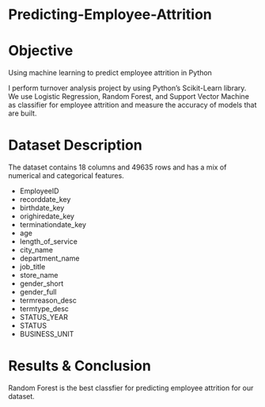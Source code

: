 # **Predicting-Employee-Attrition**
# Objective
Using machine learning to predict employee attrition in Python

I perform turnover analysis project by using Python’s Scikit-Learn library. We use Logistic Regression, Random Forest, and Support Vector Machine as classifier for employee attrition and measure the accuracy of models that are built.

# Dataset Description

The dataset contains  18 columns and 49635 rows and has a mix of numerical and categorical features.

* EmployeeID           
* recorddate_key         
* birthdate_key       
* orighiredate_key       
* terminationdate_key    
* age                    
* length_of_service      
* city_name              
* department_name     
* job_title              
* store_name              
* gender_short           
* gender_full           
* termreason_desc        
* termtype_desc         
* STATUS_YEAR             
* STATUS              
* BUSINESS_UNIT  

# Results & Conclusion


Random Forest is the best classfier for predicting employee attrition for our dataset. 
